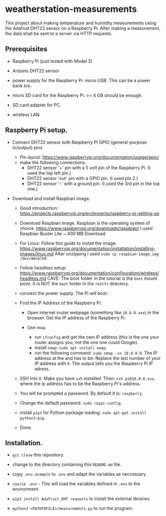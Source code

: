 # weatherstation-measurements

This project about making temperature and humidity measurements using the Adafruit DHT22 sensor on a Raspberry Pi. After making a measurement, the data shall be sent to a server via HTTP requests.

## Prerequisites

- Raspberry Pi (just tested with Model 3)

- Arduino DHT22 sensor

- power supply for the Raspberry Pi: micro USB. This can be a power bank too.

- micro SD card for the Raspberry Pi. >= 4 GB should be enough.

- SD card adapter for PC.

- wireless LAN

## Raspberry Pi setup.

- Connect DHT22 sensor with Raspberry Pi GPIO (general-purpose in/output) pins
  - Pin layout: https://www.raspberrypi.org/documentation/usage/gpio/
  - make the following connections:
    - DHT22 sensor '+' pin with a 5 volt pin of the Raspberry Pi. (I used the top left pin.)
    - DHT22 sensor 'out' pin with a GPIO pin. (I used pin 2.)
    - DHT22 sensor '-' with a ground pin. (I used the 3rd pin in the top row.)


- Download and install Raspbian image.
  - Good introduction: https://projects.raspberrypi.org/en/projects/raspberry-pi-setting-up
  - Download Raspbian image. Raspbian is the operating system of choice. https://www.raspberrypi.org/downloads/raspbian/  I used Raspbian Buster Lite ~ 400 MB Download.

  - For Linux: Follow this guide to install the image: https://www.raspberrypi.org/documentation/installation/installing-images/linux.md After unzipping I used `sudo cp raspbian-image.img /dev/mmcblk0`

  - Follow headless setup: https://www.raspberrypi.org/documentation/configuration/wireless/headless.md CAVE: The boot folder in the tutorial is the `boot` mount point. It is NOT the `boot` folder in the `rootfs` directory.

  - connect the power supply. The Pi will boot. 

  - Find the IP Address of the Raspberry Pi:

    - Open internet router webpage (something like `10.0.0.xxx`) in the browser. Get the IP address of the Raspberry Pi. 
  
    - Use `nmap`

      - run `ifconfig` and get the own IP address (this is the one your router assigns you, not the one one could Google).
      - install `nmap`: `sudo apt install nmap`. 
      - run the following command: `sudo nmap -sn 10.0.0.0`. The IP address at the and has to be: Replace the last number of your IP address with `0`. The output tells you the Raspberry Pi IP adress.

  - SSH into it. Make you have `ssh` installed. Then: `ssh pi@10.0.0.xxx`, where the ip address has to be the Raspberry Pi's address. 

  - You will be prompted a password. By default it is: `raspberry`.

  - Change the default password: `sudo raspi-config`.

  - install `pip3` for Python package loading: `sudo apt-get install python3-pip`.

  - Done.


## Installation.

- `git clone` this repository.

- change to the directory containing this `README.md` file.

- copy `.env.example` to `.env` and adapt the variables as neccessary.

- `source .env` - This will load the variables defined in `.env` to the environment.

- `pip3 install Adafruit_DHT requests` to install the external libraries. 

- `python3 <PATHTOFILE>/measurements.py` to run the program.